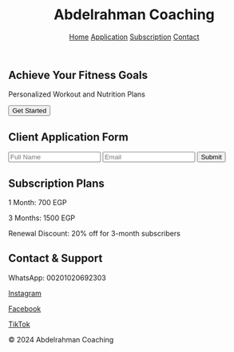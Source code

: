 <!DOCTYPE html>
<html lang="en">
<head>
    <meta charset="UTF-8">
    <meta name="viewport" content="width=device-width, initial-scale=1.0">
    <title>Abdelrahman Coaching</title>
    <link rel="stylesheet" href="styles.css">
</head>
<body>
    <header>
        <h1>Abdelrahman Coaching</h1>
        <nav>
            <a href="#home">Home</a>
            <a href="#application">Application</a>
            <a href="#subscription">Subscription</a>
            <a href="#contact">Contact</a>
        </nav>
    </header>
    <section id="home">
        <h2>Achieve Your Fitness Goals</h2>
        <p>Personalized Workout and Nutrition Plans</p>
        <button id="getStarted">Get Started</button>
    </section>
    <section id="application">
        <h2>Client Application Form</h2>
        <form id="applicationForm">
            <!-- Add form fields here -->
            <input type="text" name="name" placeholder="Full Name" required>
            <input type="email" name="email" placeholder="Email" required>
            <!-- Add other fields here -->
            <button type="submit">Submit</button>
        </form>
    </section>
    <section id="subscription">
        <h2>Subscription Plans</h2>
        <p>1 Month: 700 EGP</p>
        <p>3 Months: 1500 EGP</p>
        <p>Renewal Discount: 20% off for 3-month subscribers</p>
    </section>
    <section id="contact">
        <h2>Contact & Support</h2>
        <p>WhatsApp: 00201020692303</p>
        <p><a href="https://www.instagram.com/_abd.elrahmann_/">Instagram</a></p>
        <p><a href="https://www.facebook.com/Abdelrahmanhota.05">Facebook</a></p>
        <p><a href="https://www.tiktok.com/@abdelrahmanhota?lang=en">TikTok</a></p>
    </section>
    <footer>
        <p>&copy; 2024 Abdelrahman Coaching</p>
    </footer>
    <script src="script.js"></script>
</body>
</html>
